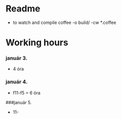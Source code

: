 
Readme
======

* to watch and compile
coffee -o build/ -cw *.coffee



Working hours
=============

### január 3.
+ 4 óra

### január 4.
+ f11-f5 = 6 óra

###január 5.
+ 11-